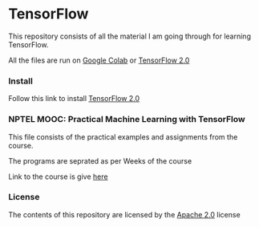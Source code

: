 # TensorFlow
This repository consists of all the material I am going through for learning TensorFlow.

All the files are run on [Google Colab](https://colab.research.google.com/) or [TensorFlow 2.0](https://www.tensorflow.org/)
### Install
Follow this link to install [TensorFlow 2.0](https://www.tensorflow.org/install)
### NPTEL MOOC: Practical Machine Learning with TensorFlow
This file consists of the practical examples and assignments from the course.

The programs are seprated as per Weeks of the course

Link to the course is give [here](https://nptel.ac.in/courses/106/106/106106213/#)
### License
The contents of this repository are licensed by the [Apache 2.0](https://github.com/Nova1323/Tensorflow/blob/master/LICENSE) license
